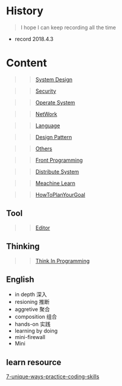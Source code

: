 # History

> I hope I can keep recording all the time

* record  2018.4.3

# Content

>> [System Design](./SystemDesign/index.md)

>> [Security](./Security/index.md)

>> [Operate System](./OS/index.md)

>> [NetWork](./NetWork/index.md)

>> [Language](./Language/index.md)

>> [Design Pattern](./DesignPattern/index.md)

>> [Others](./Others/index.md)

>> [Front Programming](./Front/index.md)

>> [Distribute System](./DistributeSystem/index.md)

>> [Meachine Learn](./MachineLearn/index.md)

>> [HowToPlanYourGoal](./Plan/)

## Tool

>> [Editor](./Editor/index.md)

## Thinking
>> [Think In Programming](./TIP/ThinkInProgramming.md)

## English
* in depth 深入   
* resioning 推断
* aggretive 聚合
* composition 组合
* hands-on 实践
* learning by doing
* mini-firewall
* Mini

## learn resource
[7-unique-ways-practice-coding-skills](https://www.makeuseof.com/tag/7-unique-ways-practice-coding-skills/)
